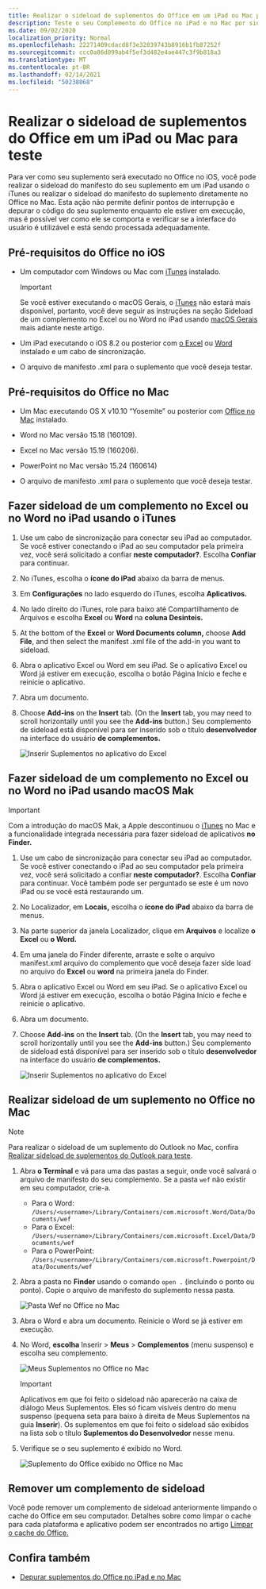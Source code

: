 ```yaml
---
title: Realizar o sideload de suplementos do Office em um iPad ou Mac para teste
description: Teste o seu Complemento do Office no iPad e no Mac por sideload.
ms.date: 09/02/2020
localization_priority: Normal
ms.openlocfilehash: 22271409cdacd8f3e32039743b8916b1fb87252f
ms.sourcegitcommit: ccc0a86d099ab4f5ef3d482e4ae447c3f9b818a3
ms.translationtype: MT
ms.contentlocale: pt-BR
ms.lasthandoff: 02/14/2021
ms.locfileid: "50238068"
---
```

# <a name="sideload-office-add-ins-on-ipad-and-mac-for-testing"></a>Realizar o sideload de suplementos do Office em um iPad ou Mac para teste

Para ver como seu suplemento será executado no Office no iOS, você pode realizar o sideload do manifesto do seu suplemento em um iPad usando o iTunes ou realizar o sideload do manifesto do suplemento diretamente no Office no Mac. Esta ação não permite definir pontos de interrupção e depurar o código do seu suplemento enquanto ele estiver em execução, mas é possível ver como ele se comporta e verificar se a interface do usuário é utilizável e está sendo processada adequadamente.

## <a name="prerequisites-for-office-on-ios"></a>Pré-requisitos do Office no iOS

- Um computador com Windows ou Mac com [iTunes](https://www.apple.com/itunes/download/) instalado.
  > [!IMPORTANT]
  > Se você estiver executando o macOS Gerais, o [iTunes](https://support.apple.com/HT210200) não estará mais disponível, portanto, você deve seguir as instruções na seção Sideload de um complemento no Excel ou no Word no iPad usando [macOS Gerais](#sideload-an-add-in-on-excel-or-word-on-ipad-using-macos-catalina) mais adiante neste artigo.

- Um iPad executando o iOS 8.2 ou posterior com [o Excel](https://apps.apple.com/app/microsoft-excel/id586683407) ou [Word](https://apps.apple.com/app/microsoft-word/id586447913) instalado e um cabo de sincronização.

- O arquivo de manifesto .xml para o suplemento que você deseja testar.

## <a name="prerequisites-for-office-on-mac"></a>Pré-requisitos do Office no Mac

- Um Mac executando OS X v10.10 “Yosemite” ou posterior com [Office no Mac](https://products.office.com/buy/compare-microsoft-office-products?tab=omac) instalado.

- Word no Mac versão 15.18 (160109).

- Excel no Mac versão 15.19 (160206).

- PowerPoint no Mac versão 15.24 (160614)

- O arquivo de manifesto .xml para o suplemento que você deseja testar.

## <a name="sideload-an-add-in-on-excel-or-word-on-ipad-using-itunes"></a>Fazer sideload de um complemento no Excel ou no Word no iPad usando o iTunes

1. Use um cabo de sincronização para conectar seu iPad ao computador. Se você estiver conectando o iPad ao seu computador pela primeira vez, você será solicitado a confiar **neste computador?**. Escolha **Confiar** para continuar.

2. No iTunes, escolha o **ícone do iPad** abaixo da barra de menus.

3. Em **Configurações** no lado esquerdo do iTunes, escolha **Aplicativos.**

4. No lado direito do iTunes, role para baixo até Compartilhamento de Arquivos e escolha **Excel** ou **Word** na **coluna Desinteis.**

5. At the bottom of the **Excel** or **Word Documents column,** choose **Add File**, and then select the manifest .xml file of the add-in you want to sideload.

6. Abra o aplicativo Excel ou Word em seu iPad. Se o aplicativo Excel ou Word  já estiver em execução, escolha o botão Página Início e feche e reinicie o aplicativo.

7. Abra um documento.

8. Choose **Add-ins** on the **Insert** tab. (On the **Insert** tab, you may need to scroll horizontally until you see the **Add-ins** button.) Seu complemento de sideload está disponível para ser inserido sob o título **desenvolvedor** na interface do usuário **de complementos.**

    ![Inserir Suplementos no aplicativo do Excel](../images/excel-insert-add-in.png)

## <a name="sideload-an-add-in-on-excel-or-word-on-ipad-using-macos-catalina"></a>Fazer sideload de um complemento no Excel ou no Word no iPad usando macOS Mak

> [!IMPORTANT]
> Com a introdução do macOS Mak, a Apple descontinuou o [iTunes](https://support.apple.com/HT210200) no Mac e a funcionalidade integrada necessária para fazer sideload de aplicativos **no Finder.**

1. Use um cabo de sincronização para conectar seu iPad ao computador. Se você estiver conectando o iPad ao seu computador pela primeira vez, você será solicitado a confiar **neste computador?**. Escolha **Confiar** para continuar. Você também pode ser perguntado se este é um novo iPad ou se você está restaurando um.

2. No Localizador, em **Locais,** escolha o **ícone do iPad** abaixo da barra de menus.

3. Na parte superior da janela Localizador, clique em **Arquivos** e localize **o Excel** ou **o Word.**

4. Em uma janela do Finder diferente, arraste e solte o arquivo manifest.xml arquivo do complemento que você deseja fazer side load no arquivo do **Excel** ou **word** na primeira janela do Finder.

5. Abra o aplicativo Excel ou Word em seu iPad. Se o aplicativo Excel ou Word  já estiver em execução, escolha o botão Página Início e feche e reinicie o aplicativo.

6. Abra um documento.

7. Choose **Add-ins** on the **Insert** tab. (On the **Insert** tab, you may need to scroll horizontally until you see the **Add-ins** button.) Seu complemento de sideload está disponível para ser inserido sob o título **desenvolvedor** na interface do usuário **de complementos.**

    ![Inserir Suplementos no aplicativo do Excel](../images/excel-insert-add-in.png)

## <a name="sideload-an-add-in-in-office-on-mac"></a>Realizar sideload de um suplemento no Office no Mac

> [!NOTE]
> Para realizar o sideload de um suplemento do Outlook no Mac, confira [Realizar sideload de suplementos do Outlook para teste](../outlook/sideload-outlook-add-ins-for-testing.md).

1. Abra **o Terminal** e vá para uma das pastas a seguir, onde você salvará o arquivo de manifesto do seu complemento. Se a pasta `wef` não existir em seu computador, crie-a.

    - Para o Word:  `/Users/<username>/Library/Containers/com.microsoft.Word/Data/Documents/wef`
    - Para o Excel:  `/Users/<username>/Library/Containers/com.microsoft.Excel/Data/Documents/wef`
    - Para o PowerPoint: `/Users/<username>/Library/Containers/com.microsoft.Powerpoint/Data/Documents/wef`

2. Abra a pasta no **Finder** usando o comando `open .` (incluindo o ponto ou ponto). Copie o arquivo de manifesto do suplemento nessa pasta.

    ![Pasta Wef no Office no Mac](../images/all-my-files.png)

3. Abra o Word e abra um documento. Reinicie o Word se já estiver em execução.

4. No Word, **escolha** Inserir  >  **Meus**  >  **Complementos** (menu suspenso) e escolha seu complemento.

    ![Meus Suplementos no Office no Mac](../images/my-add-ins-wikipedia.png)

    > [!IMPORTANT]
    > Aplicativos em que foi feito o sideload não aparecerão na caixa de diálogo Meus Suplementos. Eles só ficam visíveis dentro do menu suspenso (pequena seta para baixo à direita de Meus Suplementos na guia **Inserir**). Os suplementos em que foi feito o sideload são exibidos na lista sob o título **Suplementos do Desenvolvedor** nesse menu.

5. Verifique se o seu suplemento é exibido no Word.

    ![Suplemento do Office exibido no Office no Mac](../images/lorem-ipsum-wikipedia.png)

## <a name="remove-a-sideloaded-add-in"></a>Remover um complemento de sideload

Você pode remover um complemento de sideload anteriormente limpando o cache do Office em seu computador. Detalhes sobre como limpar o cache para cada plataforma e aplicativo podem ser encontrados no artigo [Limpar o cache do Office.](clear-cache.md)

## <a name="see-also"></a>Confira também

- [Depurar suplementos do Office no iPad e no Mac](debug-office-add-ins-on-ipad-and-mac.md)
